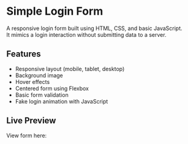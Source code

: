 # Simple Login Form

A responsive login form built using HTML, CSS, and basic JavaScript.  
It mimics a login interaction without submitting data to a server.

## Features
- Responsive layout (mobile, tablet, desktop)
- Background image
- Hover effects
- Centered form using Flexbox
- Basic form validation
- Fake login animation with JavaScript

## Live Preview

View form here: 
